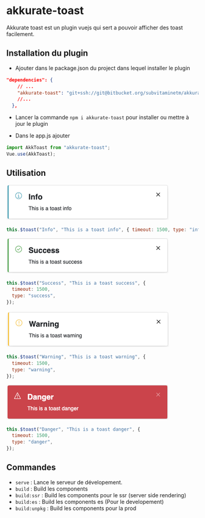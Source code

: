 # akkurate-toast

Akkurate toast est un plugin vuejs qui sert a pouvoir afficher des toast facilement.

## Installation du plugin

- Ajouter dans le package.json du project dans lequel installer le plugin

```json
"dependencies": {
    // ...
    "akkurate-toast": "git+ssh://git@bitbucket.org/subvitaminetm/akkurate-toast.git",
    //...
  },
```

- Lancer la commande `npm i akkurate-toast` pour installer ou mettre à jour le plugin

- Dans le app.js ajouter

```javascript
import AkkToast from "akkurate-toast";
Vue.use(AkkToast);
```

## Utilisation

![info](./resources/info.png)

```javascript
this.$toast("Info", "This is a toast info", { timeout: 1500, type: "info" });
```

![success](./resources/success.png)

```javascript
this.$toast("Success", "This is a toast success", {
  timeout: 1500,
  type: "success",
});
```

![warning](./resources/warning.png)

```javascript
this.$toast("Warning", "This is a toast warning", {
  timeout: 1500,
  type: "warning",
});
```

![danger](./resources/danger.png)

```javascript
this.$toast("Danger", "This is a toast danger", {
  timeout: 1500,
  type: "danger",
});
```

## Commandes

- `serve` : Lance le serveur de dévelopement.
- `build` : Build les components
- `build:ssr` : Build les components pour le ssr (server side rendering)
- `build:es` : Build les components es (Pour le developement)
- `build:unpkg` : Build les components pour la prod
